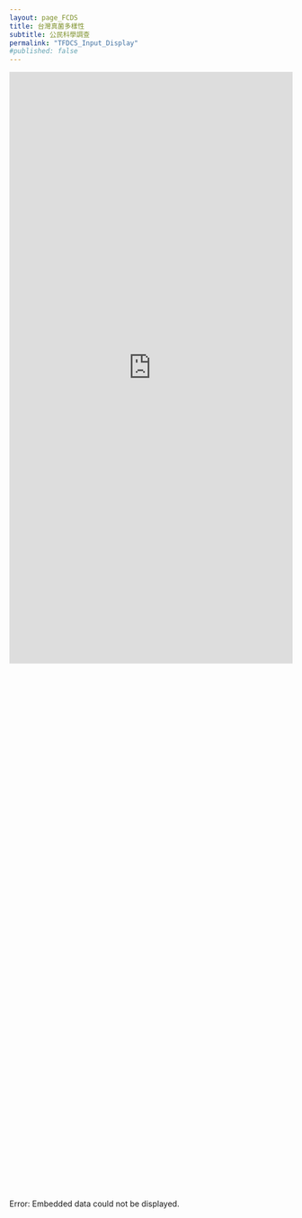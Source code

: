 ```yaml
---
layout: page_FCDS
title: 台灣真菌多樣性
subtitle: 公民科學調查
permalink: "TFDCS_Input_Display"
#published: false
---
```

<iframe referrerpolicy="no-referrer-when-downgrade" height="1050" width="100%" style="border:none;" src="https://view-awesome-table.com/-MdWhajOYO_CZJt9pSTZ/view"></iframe>
<object data="https://script.google.com/macros/s/AKfycbxKSYOJOEydHozlbEAptqAMeiDopoFuZxLEoN9H3RnSX_snzBsSOrgPw3mtTYTxjwgzRg/exec" width="100%" height="950">
    <embed src="https://script.google.com/macros/s/AKfycbxKSYOJOEydHozlbEAptqAMeiDopoFuZxLEoN9H3RnSX_snzBsSOrgPw3mtTYTxjwgzRg/exec" width="100%" height="950"></embed>
    Error: Embedded data could not be displayed.
</object>


